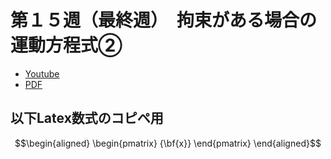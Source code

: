 # 第１５週（最終週）　拘束がある場合の運動方程式②

* [Youtube](https://www.youtube.com/watch?v=tU6BGZikVWU)
* [PDF](http:/www.ritsumei.ac.jp/~uemura-m/AnalyticalMechanics/AnalyticalMechanics15thWeek.pdf)

## 以下Latex数式のコピペ用

```math
\begin{aligned}
\begin{pmatrix}
{\bf{x}}
\end{pmatrix}
\end{aligned}
```
